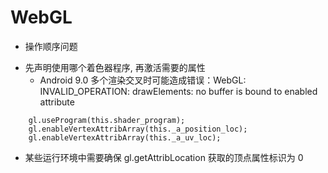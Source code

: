 # WebGL
* 操作顺序问题
+ 先声明使用哪个着色器程序, 再激活需要的属性
    - Android 9.0 多个渲染交叉时可能造成错误：WebGL: INVALID_OPERATION: drawElements: no buffer is bound to enabled attribute
```
    gl.useProgram(this.shader_program);
    gl.enableVertexAttribArray(this._a_position_loc);
    gl.enableVertexAttribArray(this._a_uv_loc);
```
+ 某些运行环境中需要确保 gl.getAttribLocation 获取的顶点属性标识为 0
